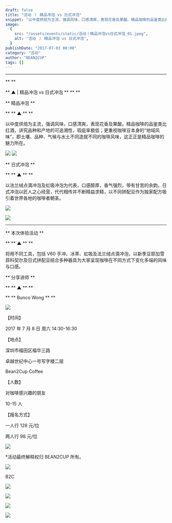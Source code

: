 ```yaml
---
draft: false
title: "活动 丨 精品冲泡 vs 日式冲泡"
snippet: "以中度烘焙为主流，强调风味，口感清爽，表现花香及果酸。精品咖啡的品鉴类比红酒，讲究品种和产地的可追溯性，瑕疵率极低；更重视咖啡豆本身的“地域风味”，即土壤、品种、气候与水土不同造就不同的咖啡风味，这正正是精品咖啡的魅力所在。"
image:
  {
    src: "/assets/events/static/活动丨精品冲泡vs日式冲泡_01.jpeg",
    alt: "活动 丨 精品冲泡 vs 日式冲泡",
  }
publishDate: "2017-07-03 00:00"
category: "活动"
author: "BEAN2CUP"
tags: []
---
```


<!-- # 活动 丨 精品冲泡 vs 日式冲泡 -->

---

\*\*
\*\*

** ▲ | 精品冲泡 vs 日式冲泡 ** \*\*
\*\*

** 精品冲泡 **

\*\* ** ▲ ** \*\*

以中度烘焙为主流，强调风味，口感清爽，表现花香及果酸。精品咖啡的品鉴类比红酒，讲究品种和产地的可追溯性，瑕疵率极低；更重视咖啡豆本身的“地域风味”，即土壤、品种、气候与水土不同造就不同的咖啡风味，这正正是精品咖啡的魅力所在。

![](/assets/events/static/活动丨精品冲泡vs日式冲泡_01.jpeg)
![](/assets/events/static/活动丨精品冲泡vs日式冲泡_02.jpeg)

** 日式冲泡 **

\*\* ** ▲ ** \*\*

以法兰绒点滴冲泡及虹吸冲泡为代表，口感醇厚，香气强烈，带有甘苦的余韵。日式冲泡以匠人之心经营，代代相传并不断精益求精，以不同拼配豆作为独家配方吸引着世界各地的咖啡者朝圣。

![](/assets/events/static/活动丨精品冲泡vs日式冲泡_03.jpeg)

![](/assets/events/static/活动丨精品冲泡vs日式冲泡_04.jpeg)

---

** 本次体验活动 **

\*\* ** ▲ ** \*\*

将用不同工具，包括 V60 手冲、冰萃、虹吸及法兰绒点滴冲泡，以新季豆耶加雪菲科契尔及日式拼配豆结合多种器具为大家呈现咖啡在不同方式下变化多端的风味与口感。

** 分享讲师 **

\*\* ** ▲ ** \*\*

\*\* ** Bunco Wong ** \*\*

![](/assets/events/static/活动丨精品冲泡vs日式冲泡_05.jpg)

【时间】

2017 年 7 月 8 日 周六 14:30-16:30

【地点】

深圳市福田区福华三路

卓越世纪中心一号写字楼二层

Bean2Cup Coffee

【人数】

对咖啡感兴趣的朋友

10-15 人

【报名方式】

一人行 128 元/位

两人行 98 元/位

![](/assets/events/static/活动丨精品冲泡vs日式冲泡_06.jpeg)

\*活动最终解释权归 BEAN2CUP 所有。

![](/assets/events/static/活动丨精品冲泡vs日式冲泡_07.jpeg)

B2C

![](/assets/events/static/活动丨精品冲泡vs日式冲泡_08.jpg)

![](/assets/events/static/活动丨精品冲泡vs日式冲泡_09.jpeg)

![](/assets/events/static/活动丨精品冲泡vs日式冲泡_10.jpeg)

![](/assets/events/static/活动丨精品冲泡vs日式冲泡_11.jpeg)
